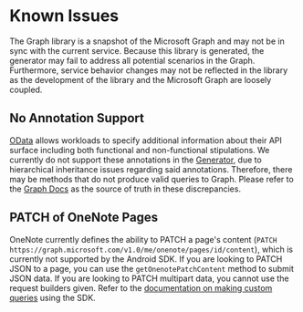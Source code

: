 # Known Issues
The Graph library is a snapshot of the Microsoft Graph and may not be in sync with the current service. Because this library is generated, the generator may fail to address all potential scenarios in the Graph. Furthermore, service behavior changes may not be reflected in the library as the development of the library and the Microsoft Graph are loosely coupled.

## No Annotation Support
[OData](http://docs.oasis-open.org/odata/odata/v4.0/errata03/os/complete/part3-csdl/odata-v4.0-errata03-os-part3-csdl-complete.html#_Toc453752630) allows workloads to specify additional information about their API surface including both functional and non-functional stipulations. We currently do not support these annotations in the [Generator](https://github.com/microsoftgraph/MSGraph-SDK-Code-Generator), due to hierarchical inheritance issues regarding said annotations. Therefore, there may be methods that do not produce valid queries to Graph. Please refer to the [Graph Docs](https://developer.microsoft.com/en-us/graph/docs/concepts/overview) as the source of truth in these discrepancies.

## PATCH of OneNote Pages
OneNote currently defines the ability to PATCH a page's content (```PATCH https://graph.microsoft.com/v1.0/me/onenote/pages/id/content```), which is currently not supported by the Android SDK. If you are looking to PATCH JSON to a page, you can use the ```getOnenotePatchContent``` method to submit JSON data. If you are looking to PATCH multipart data, you cannot use the request builders given. Refer to the [documentation on making custom queries](https://github.com/microsoftgraph/msgraph-sdk-android/blob/master/docs/custom-queries.md) using the SDK.

